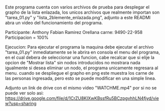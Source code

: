 Este programa cuenta con varios archivos de prueba para desplegar el grapho de la lista enlazada, 
los unicos archivos que realmente importan son "tarea_01.py" y "lista_2blemente_enlazada.png",
adjunto a este READMI abra un video del funcionamiento del programa.

Participante:
Anthony Fabian Ramirez Orellana carne: 9490-22-958 Participacion = 100%

Ejecucion:
Para ejecutar el programa la maquina debe ejecutar el archivo "tarea_01.py" inmediatamente se le abrira en consola el menu del programa, en el cual debera de seleccionar una funcion, cabe recalcar que si elije la opcion de "Mostrar lista" sin nodos introducidos no mostrara nada igualmente si desea eliminar un nodo, el programa unicamente regresara al menu.
cuando se despliegue el grapho en png este muestra los carne de las personas ingresada, pero esto se puede modificar en una simple linea.

Adjunto un link de drive con el mismo video "WATCHME.mp4" por si no se puede ver solo asi:
https://drive.google.com/file/d/1CrZU8KIXwKBssfRu5BCzpgvhhLN4fjyd/view?usp=sharing

